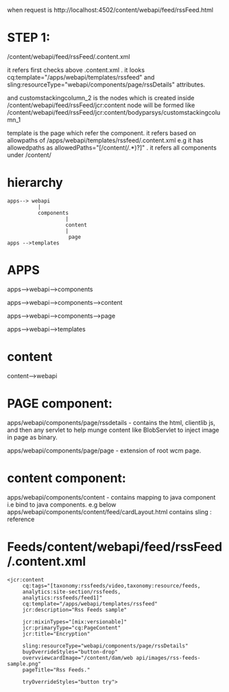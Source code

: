 
when request is http://localhost:4502/content/webapi/feed/rssFeed.html



STEP 1:
=======

/content/webapi/feed/rssFeed/.content.xml

it refers first checks above .content.xml . it looks  cq:template="/apps/webapi/templates/rssfeed" and
 sling:resourceType="webapi/components/page/rssDetails" attributes.
 
 and customstackingcolumn_2 is the nodes which is created inside /content/webapi/feed/rssFeed/jcr:content
 node will be formed like  /content/webapi/feed/rssFeed/jcr:content/bodyparsys/customstackingcolumn_1


template is the page which refer the component. it refers based on allowpaths  of /apps/webapi/templates/rssfeed/.content.xml
e.g it has allowedpaths as     allowedPaths="[/content(/.*)?]" . it refers all components under /content/




hierarchy
=========

    apps--> webapi
              |
              components
                       |
                       content
                       | 
                        page
    apps -->templates

 

 APPS
 ======
   
   apps-->webapi-->components
   
   apps-->webapi-->components-->content
   
   apps-->webapi-->components-->page

   apps-->webapi-->templates

content
========

   content-->webapi



   
      

PAGE component:
===============

apps/webapi/components/page/rssdetails - contains the html, clientlib js, and then any servlet to help munge content like BlobServlet to 
inject image in page as binary.

apps/webapi/components/page/page - extension of root wcm page.

content component:
==================

apps/webapi/components/content - contains mapping to java component i.e bind to java components.
e.g below apps/webapi/components/content/feed/cardLayout.html contains sling : reference

<div data-sly-use.feeditems="com.core.webapi.Feed" data-sly-unwrap>

Feeds/content/webapi/feed/rssFeed/.content.xml
===============================================

    
    <jcr:content
         cq:tags="[taxonomy:rssfeeds/video,taxonomy:resource/feeds,
         analytics:site-section/rssfeeds,
         analytics:rssfeeds/feed1]"
         cq:template="/apps/webapi/templates/rssfeed"
         jcr:description="Rss Feeds sample"

         jcr:mixinTypes="[mix:versionable]"
         jcr:primaryType="cq:PageContent"
         jcr:title="Encryption"

         sling:resourceType="webapi/components/page/rssDetails"
         buyOverrideStyles="button-drop"
         overvviewcardImage="/content/dam/web api/images/rss-feeds-sample.png"
         pageTitle="Rss Feeds."

         tryOverrideStyles="button try">   
